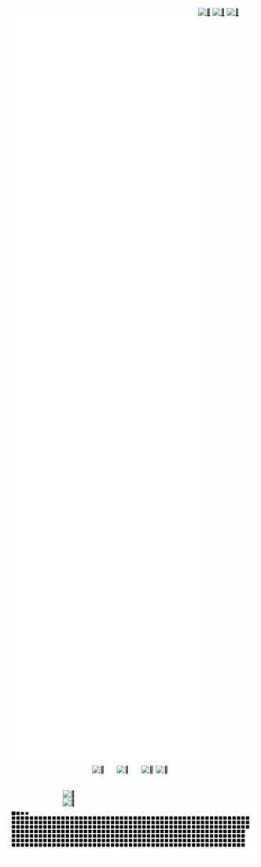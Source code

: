 [<img align="left" width="390" alt="🦑" src="https://raw.githubusercontent.com/lucky5isuru/lucky5isuru/85f434db48a96f779c54c412dc0a7fcf81a9622e/github-metrics.svg">](#)

[<img align="right" width="200" alt="🦑" src="https://moe-counter.glitch.me/get/@:lucky5isuru?theme=rule34">](#)
[<img align="right" width="30" height="50" alt="🦑" src="https://gist.githubusercontent.com/lowlighter/3c6eaedf50273adfb7a510822672f570/raw/placeholder.svg?p">](#)
[<img align="right" width="50" alt="🦑" src="https://telegra.ph/file/1c5e07199895938fc9f4c.png?p">](#)
[<img align="right" width="50" alt="🦑" src="https://telegra.ph/file/36de9144d8f06e6bd0a78.png?p">](#)
[<img width="390" height="50" alt="🦑" src="https://gist.githubusercontent.com/lowlighter/3c6eaedf50273adfb7a510822672f570/raw/placeholder.svg">](#)
[<img align="right" width="390" alt="🦑" src="https://telegra.ph/file/7898b947cc6966a630ef6.png?p">](#)
[<img width="390" height="150" alt="🦑" src="https://gist.githubusercontent.com/lowlighter/3c6eaedf50273adfb7a510822672f570/raw/placeholder.svg">](#)
[<img align="right" width="390" alt="🦑" src="https://telegra.ph/file/6cbb4999ecaf73d5aa20f.png?p">](#)
[<img width="390" height="100" alt="🦑" src="https://gist.githubusercontent.com/lowlighter/3c6eaedf50273adfb7a510822672f570/raw/placeholder.svg">](#)

<div class="row" align="center">

![Snake animation](https://github.com/lucky5isuru/lucky5isuru/blob/main/github-contribution-grid-snake.svg)

</div>




